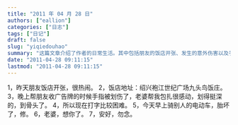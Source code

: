 ```yaml
---
title: "2011 年 04 月 28 日"
authors: ["eallion"]
categories: ["日志"]
tags: ["日记"]
draft: false
slug: "yiqiedouhao"
summary: "这篇文章介绍了作者的日常生活。其中包括朋友的饭店开张、发生的意外伤害以及手指划伤的治疗情况。由于手指受伤，作者现在打字比较困难。另外，作者还提到今天早上骑别人的电动车时遇到了胎坏的问题，需要修理。最后，作者向妻子表达了思念之情。"
date: "2011-04-28 09:11:15"
lastmod: "2011-04-28 09:11:15"
---
```


1，昨天朋友饭店开张，很热闹。
2，饭店地址：绍兴袍江世纪广场九头鸟饭庄。
3，晚上帮朋友收广告牌的时候手指被划伤了，老婆帮我包扎很感动，划得挺深的，到骨头了。
4，所以现在打字比较困难。
5，今天早上骑别人的电动车，胎坏了，修。
6，老婆，想你了。
7，安好，勿念。
